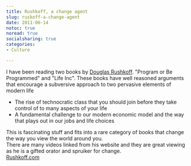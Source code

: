 ```yaml
---
title: Rushkoff, a change agent
slug: ruskoff-a-change-agent
date: 2011-06-14
notoc: true
noread: true
socialsharing: true
categories: 
- Culture

---
```

I have been reading two books by [Douglas Rushkoff][rushkoff]. "Program or Be Programmed" and "Life Inc". These books have well reasoned arguments that encourage a subversive approach to two pervasive elements of modern life

  - The rise of technocratic class that you should join before they take control of to many aspects of your life
  - A fundamental challenge to our modern economic model and the way that plays out in our jobs and life choices

This is fascinating stuff and fits into a rare category of books that change the way you view the world around you.  
There are many videos linked from his website and they are great viewing as he is a gifted orator and spruiker for change.  
[Rushkoff.com][rushkoff]

[rushkoff]: http://rushkoff.com/index.html